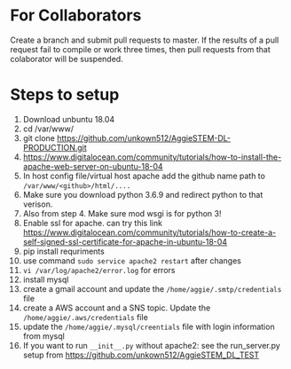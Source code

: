 
# For Collaborators  
Create a branch and submit pull requests to master.
If the results of a pull request fail to compile or work three times, then pull requests from that colaborator will be suspended. 

# Steps to setup
1.  Download unbuntu 18.04
2.  cd /var/www/
3.  git clone https://github.com/unkown512/AggieSTEM-DL-PRODUCTION.git
4.  https://www.digitalocean.com/community/tutorials/how-to-install-the-apache-web-server-on-ubuntu-18-04
  1.  In host config file/virtual host apache add the github name path to `/var/www/<github>/html/....`
  2.  Make sure you download python 3.6.9 and redirect python to that verison.
  3.  Also from step 4. Make sure mod wsgi is for python 3!
5.  Enable ssl for apache. can try this link https://www.digitalocean.com/community/tutorials/how-to-create-a-self-signed-ssl-certificate-for-apache-in-ubuntu-18-04
6.  pip install requriments
7.  use command `sudo service apache2 restart` after changes
8.  `vi /var/log/apache2/error.log` for errors
9.  install mysql
10.  create a gmail account and update the `/home/aggie/.smtp/credentials` file
11.  create a AWS account and a SNS topic. Update the `/home/aggie/.aws/credentials` file
12.  update the `/home/aggie/.mysql/creentials` file with login information from mysql
13.  If you want to run `__init__.py` without apache2: see the run_server.py setup from https://github.com/unkown512/AggieSTEM_DL_TEST




